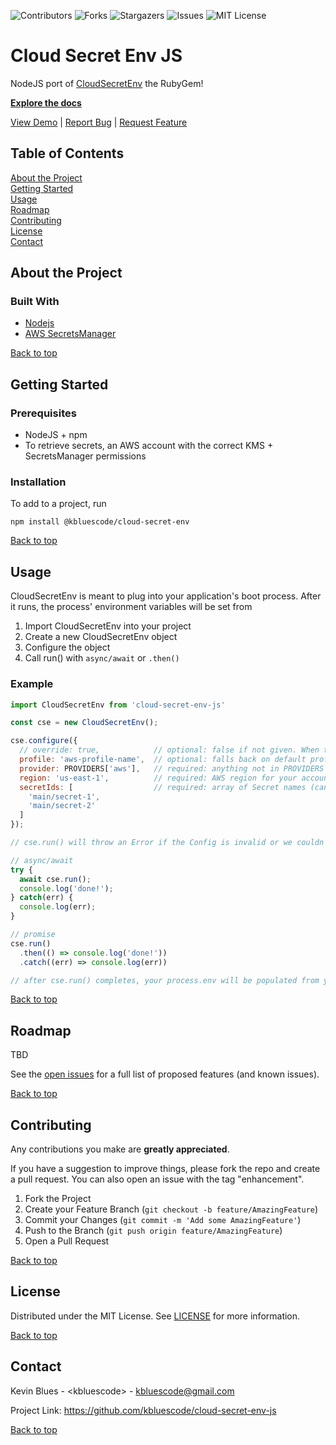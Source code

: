 <a id="top"></a>

<!-- PROJECT SHIELDS -->
![Contributors](https://img.shields.io/github/contributors/kbluescode/cloud-secret-env-js.svg?style=for-the-badge)
![Forks](https://img.shields.io/github/forks/kbluescode/cloud-secret-env-js.svg?style=for-the-badge)
![Stargazers](https://img.shields.io/github/stars/kbluescode/cloud-secret-env-js.svg?style=for-the-badge)
![Issues](https://img.shields.io/github/issues/kbluescode/cloud-secret-env-js.svg?style=for-the-badge)
![MIT License](https://img.shields.io/github/license/kbluescode/cloud-secret-env-js.svg?style=for-the-badge)


<!-- PROJECT LOGO -->
# Cloud Secret Env JS
NodeJS port of [CloudSecretEnv](https://github.com/thinkific/cloud-secret-env) the RubyGem!

[**Explore the docs**](https://github.com/kbluescode/cloud-secret-env-js)

[View Demo](https://github.com/kbluescode/cloud-secret-env-js) | [Report Bug](https://github.com/kbluescode/cloud-secret-env-js/issues) | [Request Feature](https://github.com/kbluescode/cloud-secret-env-js/issues)

## Table of Contents
[About the Project](#about)  
[Getting Started](#start)  
[Usage](#usage)  
[Roadmap](#roadmap)  
[Contributing](#contribute)  
[License](#license)  
[Contact](#contact)  


<a id="about"></a>
## About the Project

### Built With
- [Nodejs](https://nodejs.org/)
- [AWS SecretsManager](https://aws.amazon.com/secrets-manager/)

[Back to top](#top)

<a id="start"></a>
## Getting Started

### Prerequisites
- NodeJS + npm
- To retrieve secrets, an AWS account with the correct KMS + SecretsManager permissions

### Installation

To add to a project, run 
```
npm install @kbluescode/cloud-secret-env
```

[Back to top](#top)

<a id="usage"></a>
## Usage
CloudSecretEnv is meant to plug into your application's boot process. After it runs, the process' environment variables will be set from 

1. Import CloudSecretEnv into your project
2. Create a new CloudSecretEnv object
3. Configure the object
4. Call run() with `async/await` or `.then()`

### Example
```javascript
import CloudSecretEnv from 'cloud-secret-env-js'

const cse = new CloudSecretEnv();

cse.configure({
  // override: true,            // optional: false if not given. When true, overwrites existing ENV vars if a match is found
  profile: 'aws-profile-name',  // optional: falls back on default profile
  provider: PROVIDERS['aws'],   // required: anything not in PROVIDERS object will fail
  region: 'us-east-1',          // required: AWS region for your account
  secretIds: [                  // required: array of Secret names (can be AWS ARNs or human-friendly names)
    'main/secret-1',
    'main/secret-2'
  ]
});

// cse.run() will throw an Error if the Config is invalid or we couldn't retrieve the secrets correctly

// async/await
try {
  await cse.run();
  console.log('done!');
} catch(err) {
  console.log(err);
}

// promise
cse.run()
  .then(() => console.log('done!'))
  .catch((err) => console.log(err))

// after cse.run() completes, your process.env will be populated from your secrets!
```
[Back to top](#top)

<a id="roadmap"></a>
## Roadmap

TBD

See the [open issues](https://github.com/kbluescode/cloud-secret-env-js/issues) for a full list of proposed features (and known issues).

[Back to top](#top)

<a id="contribute"></a>
## Contributing

Any contributions you make are **greatly appreciated**.

If you have a suggestion to improve things, please fork the repo and create a pull request. You can also open an issue with the tag "enhancement".

1. Fork the Project
2. Create your Feature Branch (`git checkout -b feature/AmazingFeature`)
3. Commit your Changes (`git commit -m 'Add some AmazingFeature'`)
4. Push to the Branch (`git push origin feature/AmazingFeature`)
5. Open a Pull Request

[Back to top](#top)

<a id="license"></a>
## License

Distributed under the MIT License. See [LICENSE](https://github.com/kbluescode/cloud-secret-env-js/blob/main/LICENSE) for more information.

[Back to top](#top)

<a id="contact"></a>
## Contact


Kevin Blues - \<kbluescode\> - kbluescode@gmail.com

Project Link: https://github.com/kbluescode/cloud-secret-env-js



[Back to top](#top)
